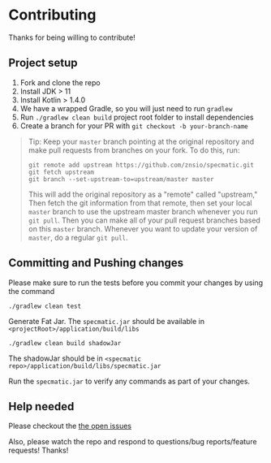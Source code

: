 # Contributing

Thanks for being willing to contribute!

## Project setup

1.  Fork and clone the repo
2.  Install JDK > 11
3.  Install Kotlin > 1.4.0
4.  We have a wrapped Gradle, so you will just need to run `gradlew`
5.  Run `./gradlew clean build` project root folder to install dependencies
6.  Create a branch for your PR with `git checkout -b your-branch-name`

> Tip: Keep your `master` branch pointing at the original repository and make
> pull requests from branches on your fork. To do this, run:
>
> ```
> git remote add upstream https://github.com/znsio/specmatic.git
> git fetch upstream
> git branch --set-upstream-to=upstream/master master
> ```
>
> This will add the original repository as a "remote" called "upstream," Then
> fetch the git information from that remote, then set your local `master`
> branch to use the upstream master branch whenever you run `git pull`. Then you
> can make all of your pull request branches based on this `master` branch.
> Whenever you want to update your version of `master`, do a regular `git pull`.

## Committing and Pushing changes

Please make sure to run the tests before you commit your changes by using the command

```./gradlew clean test```

Generate Fat Jar. The `specmatic.jar` should be available in `<projectRoot>/application/build/libs`

```./gradlew clean build shadowJar```

The shadowJar should be in ```<specmatic repo>/application/build/libs/specmatic.jar```

Run the `specmatic.jar` to verify any commands as part of your changes.

## Help needed

Please checkout the [the open issues](https://github.com/znsio/specmatic/issues?q=is%3Aopen+is%3Aissue)

Also, please watch the repo and respond to questions/bug reports/feature
requests! Thanks!
